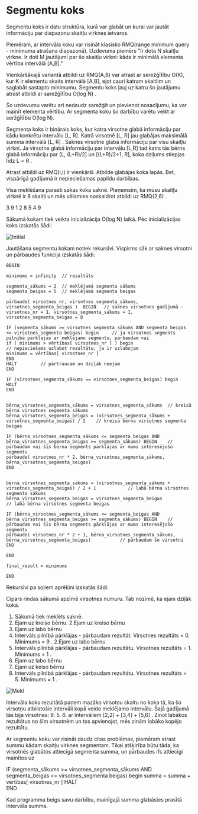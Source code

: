 # Segmentu koks

Segmentu koks ir datu struktūra, kurā var glabāt un kurai var jautāt informāciju par diapazonu skaitļu virknes ietvaros. 

Piemēram, ar intervāla koku var risināt klasisko RMQ(range minimum query - minimuma atrašana diapazonā). Uzdevuma piemērs "Ir dota N skaitļu virkne. Ir doti M jautājumi par šo skaitļu virkni: kāda ir minimālā elementa vērtība intervālā [A,B]." 

Vienkāršākajā variantā atbildi uz RMQ(A,B) var atrast ar serežģītību O(K), kur K ir elementu skaits intervālā [A,B], ejot cauri katram skaitlim un saglabāt sastapto minimumu. Segmentu koks ļauj uz katru šo jautājumu atrast atbildi ar sarežģītību O(log N) . 

Šo uzdevumu varētu arī nedaudz sarežģīt un pievienot nosacījumu, ka var mainīt elementa vērtību. Ar segmenta koku šo darbību varētu veikt ar seržģītību O(log N). 

Segmenta koks ir binārais koks, kur katra virsotne glabā informāciju par kādu konkrētu intervālu [L, R]. Katrā virsotnē [L, R] jau glabājas maksimālā summa intervālā [L, R] . Saknes virsotne glabā informāciju par visu skaitļu virkni. Ja virsotne glabā informāciju par intervālu [L,R] tad katrs tās bērns glabā informāciju par [L, (L+R)/2] un [(L+R)/2+1, R], koka dziļums stiepjas līdz L = R . 

Atrast atbildi uz RMQ(i,i) ir vienkārši. Atbilde glabājas koka lapās. Bet, vispārīgā gadījumā ir nepieciešamas papildu darbības.

Visa meklēšana parasti sākas koka saknē. Pieņemsim, ka mūsu skaitļu virknē ir 8 skaitļi un mēs vēlamies noskaidrot atbildi uz RMQ(2,6) . 

3 9 1 2 8 5 4 9

Sākumā kokam tiek veikta inicializācija O(log N) laikā. Pēc inicializācijas koks izskatās šādi: 


<img alt="Initial" src="/media/theory/SK_initial.png"/>

Jautāšana segmentu kokam notiek rekursīvi. Vispirms sāk ar saknes virsotni un pārbaudes funkcija izskatās šādi:

```
BEGIN

minimums = infinity  // resultāts

segmenta_sākums = 2  // meklējamā segmenta sākums
segmenta_beigas = 5  // meklējamā segmenta beigas

pārbaude( virsotnes_nr, virsotnes_segmenta_sākums, virsotnes_segmenta_beigas )  BEGIN   // saknes virsotnes gadījumā - virsotnes_nr = 1, virsotnes_segmenta_sākums = 1, virsotnes_segmenta_beigas = 8

IF (segmenta_sākums >= virsotnes_segmenta_sākums AND segmenta_beigas <= virsotnes_segmenta beigas) begin  	 // ja virsotnes segments pilnībā pārklājas ar meklējamo segmentu, pārbaudam vai
if ( minimums > vērtības[ virsotnes_nr ] ) begin                                                  	 // nepieciešams uzlabot rezultātu, ja ir uzlabojam
minimums = vērtības[ virsotnes_nr ]
END
HALT	   	 // pārtraucam un dziļāk neejam
END

IF (virsotnes_segmenta_sākums == virsotnes_segmenta_beigas) begin
HALT
END


bērna_virsotnes_segmenta_sākums = virsotnes_segmenta_sākums	 // kreisā bērna virsotnes segmenta sākums
bērna_virsotnes_segmenta_beigas = (virsotnes_segmenta_sākums + virsotnes_segmenta_beigas) / 2	 // kreisā bērna virsotnes segmenta beigas

IF (bērna_virsotnes_segmenta_sākums <= segmenta_beigas AND bērna_virsotnes_segmenta_beigas >= segmenta_sākums) BEGIN  	// pārbaudam vai šis bērna segments pārklājas ar mums interesējošo segmentu
pārbaude( virsotnes_nr * 2, bērna_virsotnes_segmenta_sākums, bērna_virsotnes_segmenta_beigas)
END


bērna_virsotnes_segmenta_sākums = (virsotnes_segmenta_sākums + virsotnes_segmenta_beigas) / 2 + 1        	 // labā bērna virsotnes segmenta sākums
bērna_virsotnes_segmenta_beigas = virsotnes_segmenta_beigas                                             	 // labā bērna virsotnes segmenta beigas

IF (bērna_virsotnes_segmenta_sākums <= segmenta_beigas AND bērna_virsotnes_segmenta_beigas >= segmenta_sākums) BEGIN  	// pārbaudam vai šis bērna segments pārklājas ar mums interesējošo segmentu
pārbaude( virsotnes_nr * 2 + 1, bērna_virsotnes_segmenta_sākums, bērna_virsotnes_segmenta_beigas)	      	// pārbaudam šo virsotni	
END

END

final_result = minimums

END
```


Rekursīvi pa soļiem aprēķini izskatās šādi: 

Cipars rindas sākumā apzīmē virsotnes numuru. Tab nozīmē, ka ejam dziļāk kokā. 

1. Sākumā tiek meklēts saknē.
1. Ejam uz kreiso bērnu.
2.Ejam uz kreiso bērnu
4. Ejam uz labo bērnu
9. Intervāls pilnībā pārklājas - pārbaudam rezultāt. Virsotnes rezultāts = 0. Minimums = 9 .
2.Ejam uz labo bērnu
5. Intervāls pilnībā pārklājas - pārbaudam rezultātu. Virsotnes rezultāts = 1. Minimums = 1 . 
1. Ejam uz labo bērnu
3. Ejam uz keiso bērnu
6. Intervāls pilnībā pārklājas - pārbaudam rezultātu. Virsotnes rezultāts = 5. Minimums = 1 .


<img alt="Mekl" src="/media/theory/SK_mekl.png"/>

Intervāla koks rezultātā paņem mazāko virsotņu skaitu no koka tā, ka šo virsotņu atbilstošie intervāli kopā veido meklējamo intervālu. Šajā gadījumā tās bija virsotnes: 9. 5. 6. ar intervāliem [2,2] + [3,4] + [5,6] . Zinot labākos rezultātus no šīm virsotnēm un tos apvienojot, mēs zinām labāko kopējo rezultātu.


Ar segmentu koku var risināt daudz citas problēmas, piemēram atrast summu kādam skaitļu virknes segmentam. Tikai atšķirība būtu tāda, ka virsotnēs glabātos attiecīgā segmenta summa, un pārbaudes ifs attiecīgi mainītos uz

IF (segmenta_sākums >= virsotnes_segmenta_sākums AND segmenta_beigas <= virsotnes_segmenta beigas) begin
summa = summa + vērtības[ virsotnes_nr ]
HALT	   	
END

Kad programma beigs savu darbību, mainīgajā summa glabāsies prasītā intervāla summa.